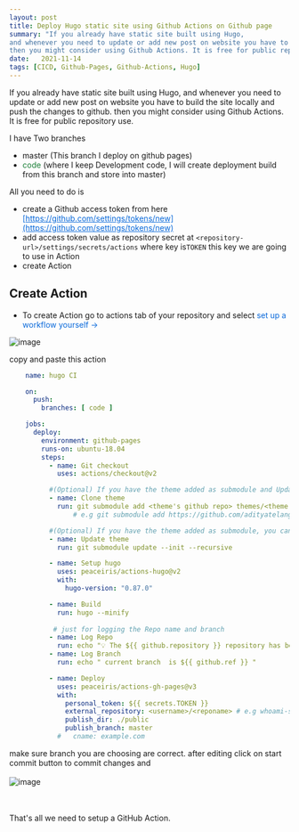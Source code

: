 ```yaml
---
layout: post
title: Deploy Hugo static site using Github Actions on Github page
summary: "If you already have static site built using Hugo, 
and whenever you need to update or add new post on website you have to build the site locally and push the changes to github. 
then you might consider using Github Actions. It is free for public repository use"
date:   2021-11-14
tags: [CICD, Github-Pages, Github-Actions, Hugo]
---
```


<style>
  .green{
    color:#1A7F37;
  }
  .blue,.blue>a{
   color:#0969DA;
   }
  
</style>


If you already have static site built using Hugo, 
and whenever you need to update or add new post on website you have to build the site locally and push the changes to github. 
then you might consider using Github Actions. It is free for public repository use.

I have Two branches 
- master (This branch I deploy on github pages) 
- <span class="green">code</span> (where I keep Development code, I will create deployment build from this branch and store into master)

All you need to do is 
 - create a Github access token from here <span class="blue"> [https://github.com/settings/tokens/new](https://github.com/settings/tokens/new) </span>
 - add access token value as repository secret at ```<repository-url>/settings/secrets/actions``` 
   where key is```TOKEN``` this key we are going to use in Action
 - create Action

## Create Action
- To create Action go to actions tab of your repository and select <span class="blue"> set up a workflow yourself → </span>

![image](https://user-images.githubusercontent.com/28999685/141675680-a372065c-a343-48e7-8ea9-5316cf05bd39.png)

copy and paste this action 

```yml
    name: hugo CI

    on:
      push:
        branches: [ code ]

    jobs:
      deploy:
        environment: github-pages
        runs-on: ubuntu-18.04
        steps:
          - name: Git checkout
            uses: actions/checkout@v2

          #(Optional) If you have the theme added as submodule and Update theme step(next step) is not working then delete themes directory  
          - name: Clone theme
            run: git submodule add <theme's github repo> themes/<theme name> --depth=1
                # e.g git submodule add https://github.com/adityatelange/hugo-PaperMod.git themes/PaperMod --depth=1

          #(Optional) If you have the theme added as submodule, you can pull it and use the most updated version
          - name: Update theme
            run: git submodule update --init --recursive

          - name: Setup hugo
            uses: peaceiris/actions-hugo@v2
            with:
              hugo-version: "0.87.0"

          - name: Build
            run: hugo --minify
          
           # just for logging the Repo name and branch 
          - name: Log Repo
            run: echo "💡 The ${{ github.repository }} repository has been cloned to the runner."
          - name: Log Branch
            run: echo " current branch  is ${{ github.ref }} "

          - name: Deploy
            uses: peaceiris/actions-gh-pages@v3
            with:
              personal_token: ${{ secrets.TOKEN }}
              external_repository: <username>/<reponame> # e.g whoami-shubham/hugo-blog
              publish_dir: ./public
              publish_branch: master
            #   cname: example.com

```
make sure branch you are choosing are correct.
after editing click on start commit button to commit changes and 
<br> <br>
 ![image](https://user-images.githubusercontent.com/28999685/141676785-2a8bdf4c-c910-4156-b55e-2bc8034c9e79.png)

<br><br>
That's all we need to setup a GitHub Action. 
